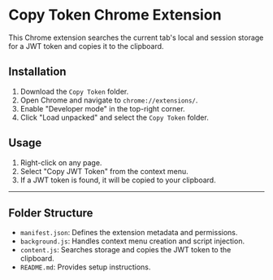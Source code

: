 # Copy Token Chrome Extension

This Chrome extension searches the current tab's local and session storage for a JWT token and copies it to the clipboard.

## Installation

1. Download the `Copy Token` folder.
2. Open Chrome and navigate to `chrome://extensions/`.
3. Enable "Developer mode" in the top-right corner.
4. Click "Load unpacked" and select the `Copy Token` folder.

## Usage

1. Right-click on any page.
2. Select "Copy JWT Token" from the context menu.
3. If a JWT token is found, it will be copied to your clipboard.

---

## Folder Structure
- `manifest.json`: Defines the extension metadata and permissions.
- `background.js`: Handles context menu creation and script injection.
- `content.js`: Searches storage and copies the JWT token to the clipboard.
- `README.md`: Provides setup instructions.